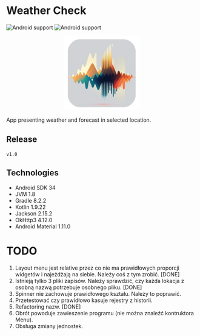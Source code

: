 # Weather Check

![Android support](https://shields.io/badge/Android-SDK_34-green) ![Android support](https://shields.io/badge/v.1.0-purple)

<p align="center">
    <img src="images/logo.png" width="200" alt="logo"/> 
</p>

App presenting weather and forecast in selected location.

## Release

`
v1.0
`

## Technologies

- Android SDK 34
- JVM 1.8
- Gradle 8.2.2
- Kotlin 1.9.22
- Jackson 2.15.2
- OkHttp3 4.12.0
- Android Material 1.11.0

# TODO
1. Layout menu jest relative przez co nie ma prawidłowych proporcji
widgetów i najeżdżają na siebie. Należy coś z tym zrobić. [DONE]
2. Istnieją tylko 3 pliki zapisów. Należy sprawdzić, czy każda lokacja
z osobną nazwą potrzebuje osobnego pliku. [DONE]
3. Spinner nie zachowuje prawidłowego kształu. Należy to poprawić.
4. Przetestować czy prawidłowo kasuje rejestry z historii.
5. Refactoring nazw. [DONE]
6. Obrót powoduje zawieszenie programu (nie można znaleźć kontruktora Menu).
7. Obsługa zmiany jednostek.